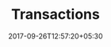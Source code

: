 ---
title: "Transactions"
date: 2017-09-26T12:57:20+05:30
draft: false
layout: transactions
property: "Casa Goa"
status: "Pending Review"
url: /bookings/transactions/casa-goa/
slug: "casa-goa/"

mainmenu:
 bookings: true
 transactions: true
---
